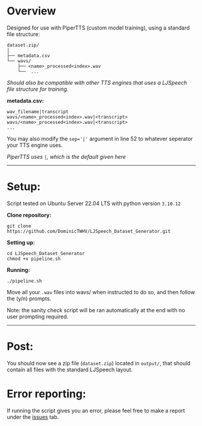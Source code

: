 # Overview

Designed for use with PiperTTS (custom model training), using a standard file structure:

```
dataset.zip/
│
├── metadata.csv
└── wavs/
    ├── <name>_processed<index>.wav
    └──  ...
```
_Should also be compatible with other TTS engines that uses a LJSpeech file structure for training._

**metadata.csv:**

```csv
wav_filename|transcript
wavs/<name>_processed<index>.wav|<transcript>
wavs/<name>_processed<index>.wav|<transcript>
...
```
You may also modify the `sep='|'` argument in line 52 to whatever seperator your TTS engine uses.

_PiperTTS uses `|`, which is the default given here_

-----------------------------------

# Setup:

Script tested on Ubuntu Server 22.04 LTS with python version `3.10.12`

**Clone repository:**

```
git clone https://github.com/DominicTWHV/LJSpeech_Dataset_Generator.git
```

**Setting up:**

```
cd LJSpeech_Dataset_Generator
chmod +x pipeline.sh
```

**Running:**

```
./pipeline.sh
```

Move all your `.wav` files into wavs/ when instructed to do so, and then follow the (y/n) prompts.

Note: the sanity check script will be ran automatically at the end with no user prompting required.

-----------------------------------

# Post:

You should now see a zip file (`dataset.zip`) located in `output/`, that should contain all files with the standard LJSpeech layout.

# Error reporting:

If running the script gives you an error, please feel free to make a report under the [issues](https://github.com/DominicTWHV/LJSpeech_Dataset_Generator/issues) tab.
